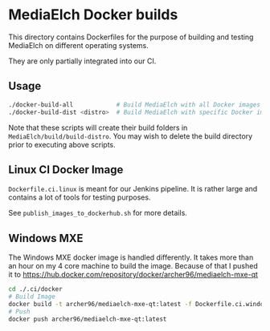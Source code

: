 # MediaElch Docker builds

This directory contains Dockerfiles for the purpose of building
and testing MediaElch on different operating systems.

They are only partially integrated into our CI.

## Usage

```sh
./docker-build-all            # Build MediaElch with all Docker images
./docker-build-dist <distro>  # Build MediaElch with specific Docker image
```

Note that these scripts will create their build folders in `MediaElch/build/build-distro`.
You may wish to delete the build directory prior to executing above scripts.

## Linux CI Docker Image

`Dockerfile.ci.linux` is meant for our Jenkins pipeline.  It is rather large
and contains a lot of tools for testing purposes.

See `publish_images_to_dockerhub.sh` for more details.

## Windows MXE

The Windows MXE docker image is handled differently. It takes more than
an hour on my 4 core machine to build the image. Because of that I pushed it
to https://hub.docker.com/repository/docker/archer96/mediaelch-mxe-qt

```sh
cd ./.ci/docker
# Build Image
docker build -t archer96/mediaelch-mxe-qt:latest -f Dockerfile.ci.windows .
# Push
docker push archer96/mediaelch-mxe-qt:latest
```
